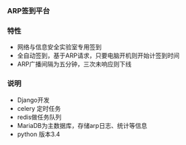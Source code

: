 ### ARP签到平台
### 特性
- 网络与信息安全实验室专用签到
- 全自动签到，基于ARP请求，只要电脑开机则开始计签到时间
- ARP广播间隔为五分钟，三次未响应则下线

### 说明
- Django开发
- celery 定时任务
- redis做任务队列
- MariaDB为主数据库，存储arp日志、统计等信息
- python 版本3.4


